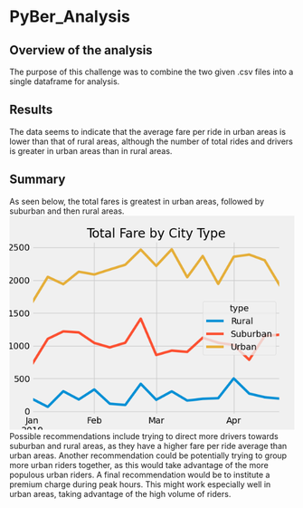 # PyBer_Analysis

## Overview of the analysis
The purpose of this challenge was to combine the two given .csv files into a single dataframe for analysis.
## Results
The data seems to indicate that the average fare per ride in urban areas is lower than that of rural areas, although the number of total rides and drivers is greater in urban areas than in rural areas.
## Summary
As seen below, the total fares is greatest in urban areas, followed by suburban and then rural areas.
![](https://github.com/michaeltzhou/PyBer_Analysis/blob/main/Analysis/Pyber_faresummary.png)
Possible recommendations include trying to direct more drivers towards suburban and rural areas, as they have a higher fare per ride average than urban areas. Another recommendation could be potentially trying to group more urban riders together, as this would take advantage of the more populous urban riders. A final recommendation would be to institute a premium charge during peak hours. This might work especially well in urban areas, taking advantage of the high volume of riders.
